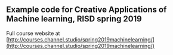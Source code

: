 ## Example code for Creative Applications of Machine learning, RISD spring 2019

Full course website at [http://courses.channel.studio/spring2019machinelearning/](http://courses.channel.studio/spring2019machinelearning/)